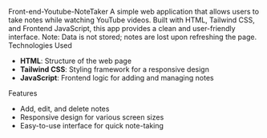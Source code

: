 Front-end-Youtube-NoteTaker
A simple web application that allows users to take notes while watching YouTube videos. Built with HTML, Tailwind CSS, and Frontend JavaScript, this app provides a clean and user-friendly interface. Note: Data is not stored; notes are lost upon refreshing the page.
 Technologies Used
- **HTML**: Structure of the web page
- **Tailwind CSS**: Styling framework for a responsive design
- **JavaScript**: Frontend logic for adding and managing notes

 Features
- Add, edit, and delete notes
- Responsive design for various screen sizes
- Easy-to-use interface for quick note-taking

